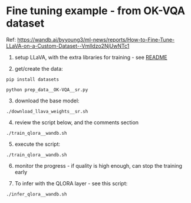 # Fine tuning example - from OK-VQA dataset

Ref: https://wandb.ai/byyoung3/ml-news/reports/How-to-Fine-Tune-LLaVA-on-a-Custom-Dataset--Vmlldzo2NjUwNTc1

1. setup LLaVA, with the extra libraries for training - see [README](./README.md)

2. get/create the data:

```
pip install datasets

python prep_data__OK-VQA__sr.py
```

3. download the base model:

```
./download_llava_weights__sr.sh
```

4. review the script below, and the comments section

```
./train_qlora__wandb.sh
```

5. execute the script:

```
./train_qlora__wandb.sh
```

6. monitor the progress - if quality is high enough, can stop the training early

7. To infer with the QLORA layer - see this script:

```
./infer_qlora__wandb.sh
```
